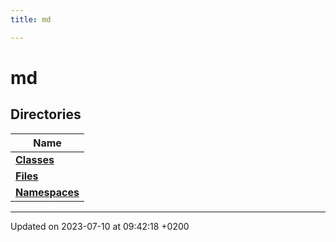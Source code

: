 ```yaml
---
title: md

---
```


# md



## Directories

| Name           |
| -------------- |
| **[Classes](Files/dir_5427b9f4ecb376d9e042f62ded38f695.md#dir-classes)**  |
| **[Files](Files/dir_a40d461c1c8fb0a3b74d107ca2e49076.md#dir-files)**  |
| **[Namespaces](Files/dir_b9c65f897fbbbb9657487f4d8eee7b84.md#dir-namespaces)**  |






-------------------------------

Updated on 2023-07-10 at 09:42:18 +0200
